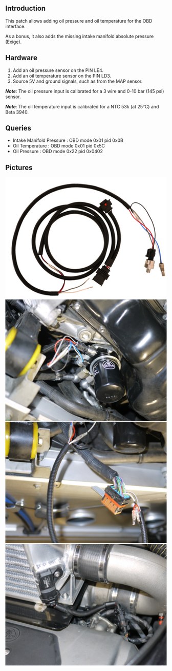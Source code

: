 ## Introduction

This patch allows adding oil pressure and oil temperature for the OBD interface.

As a bonus, it also adds the missing intake manifold absolute pressure (Exige).

## Hardware

 1. Add an oil pressure sensor on the PIN LE4.
 2. Add an oil temperature sensor on the PIN LD3.
 3. Source 5V and ground signals, such as from the MAP sensor.

***Note***: The oil pressure input is calibrated for a 3 wire and 0-10 bar
(145 psi) sensor.

***Note***: The oil temperature input is calibrated for a NTC 53k (at 25°C) and
Beta 3940.

## Queries

 - Intake Manifold Pressure : OBD mode 0x01 pid 0x0B
 - Oil Temperature          : OBD mode 0x01 pid 0x5C
 - Oil Pressure             : OBD mode 0x22 pid 0x0402

## Pictures

![alt text](../../../documentation/Usage/obdoil/harness.jpg "Wire Harness")
![alt text](../../../documentation/Usage/obdoil/oncar.jpg "Mounted on the car")
![alt text](../../../documentation/Usage/obdoil/install.jpg "Adding PINs")
![alt text](../../../documentation/Usage/obdoil/5v-pickup.jpg "Sourcing 5V")
